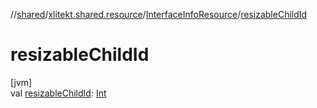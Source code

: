 //[shared](../../../index.md)/[xlitekt.shared.resource](../index.md)/[InterfaceInfoResource](index.md)/[resizableChildId](resizable-child-id.md)

# resizableChildId

[jvm]\
val [resizableChildId](resizable-child-id.md): [Int](https://kotlinlang.org/api/latest/jvm/stdlib/kotlin/-int/index.html)
